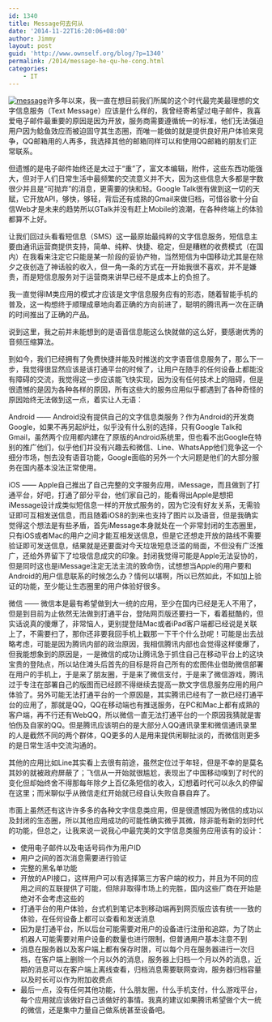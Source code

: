 ```yaml
---
id: 1340
title: Message何去何从
date: '2014-11-22T16:20:06+08:00'
author: Jimmy
layout: post
guid: 'http://www.ownself.org/blog/?p=1340'
permalink: /2014/message-he-qu-he-cong.html
categories:
    - IT
---
```


[![message](/wp-content/uploads/2014/11/message-150x150.png)](/wp-content/uploads/2014/11/message.png)许多年以来，我一直在想目前我们所属的这个时代最完美最理想的文字信息服务（Text Message）应该是什么样的，我曾经寄希望过电子邮件，我喜爱电子邮件最重要的原因是因为开放，服务商需要遵循统一的标准，他们无法强迫用户因为鲶鱼效应而被迫固守其生态圈，而唯一能做的就是提供良好用户体验来竞争，QQ邮箱用的人再多，我选择其他的邮箱同样可以和使用QQ邮箱的朋友们正常联系。

但遗憾的是电子邮件始终还是太过于“重”了，富文本编辑，附件，这些东西功能强大，但对于人们日常生活中最频繁的交流意义并不大，因为这些信息大多都是字数很少并且是“可抛弃”的消息，更需要的快和轻。Google Talk很有做到这一切的天赋，它开放API，够快，够轻，背后还有成熟的Gmail来做归档，可惜谷歌十分自信Web才是未来的趋势所以GTalk并没有赶上Mobile的浪潮，在各种终端上的体验都算不上好。

让我们回过头看看短信息（SMS）这一最原始最纯粹的文字信息服务，短信息主要由通讯运营商提供支持，简单、纯粹、快捷、稳定，但是糟糕的收费模式（在国内）在我看来注定它只能是某一阶段的妥协产物，当然短信为中国移动尤其是在除夕之夜创造了神话般的收入，但一角一条的方式在一开始我很不喜欢，并不是嫌贵，而是短信息服务对于运营商来讲早已经不是成本上的负担了。

我一直觉得IM类应用的模式才应该是文字信息服务应有的形态，随着智能手机的普及，这一构想终于顺理成章地向着正确的方向前进了，聪明的腾讯再一次在正确的时间推出了正确的产品。

说到这里，我之前并未能想到的是语音信息能这么快就做的这么好，要感谢优秀的音频压缩算法。

到如今，我们已经拥有了免费快捷并能及时推送的文字语音信息服务了，那么下一步，我觉得很显然应该是该打通平台的时候了，让用户在随手的任何设备上都能没有障碍的交流，我觉得这一步应该能飞快实现，因为没有任何技术上的阻碍，但是很遗憾的是因为各种各样的原因，所有这些大的服务应用似乎都遇到了各种奇怪的原因始终无法做到这一点，着实让人无语：

Android —— Android没有提供自己的文字信息类服务？作为Android的开发商Google，如果不再另起炉灶，似乎没有什么别的选择，只有Google Talk和Gmail，虽然两个应用都内建在了原版的Android系统里，但也看不出Google在特别的推广他们，似乎他们并没有兴趣去和微信、Line、WhatsApp他们竞争这一个细分市场，刨去没有语音功能，Google面临的另外一个大问题是他们的大部分服务在国内基本没法正常使用。

iOS —— Apple自己推出了自己完整的文字服务应用，iMessage，而且做到了打通平台，好吧，打通了部分平台，他们家自己的，能看得出Apple是想把iMessage设计成类似短信息一样的开放式服务的，因为它没有好友关系，无需验证即可互相发送信息，而且随着iOS8的到来也支持了图片以及语音，但是我确实觉得这个想法是有些矛盾，首先iMessage本身就处在一个非常封闭的生态圈里，只有iOS或者Mac的用户之间才能互相发送信息，但是它还想走开放的路线不需要验证即可发送信息，结果就是还要面对今天垃圾短息泛滥的局面，不但没有广泛推广，还给外界留下了垃圾信息成灾的印象。封闭我觉得可能是Apple无法妥协的，但是同时这也是iMessage注定无法主流的致命伤，试想想当Apple的用户要和Android的用户信息联系的时候怎么办？情何以堪啊，所以已然如此，不如加上验证的功能，至少能让生态圈里的用户体验好很多。

微信 —— 微信本是最有希望做到大一统的应用，至少在国内已经是无人不用了，但是到目前为止依然无法做到打通平台，登陆网页版还要扫一下，看着挺酷的，但实话说真的傻爆了，非常恼人，更别提登陆Mac或者iPad客户端都已经说是关联上了，不需要扫了，那你还非要我回手机上戳那一下干个什么劲呢！可能是出去战略考虑，可能是因为腾讯内部的政治原因，我相信腾讯内部也会觉得这样傻爆了，但我能想象到的原因是，一是微信的成功让腾讯急于抓住自己在移动平台上的这块宝贵的登陆点，所以站住滩头后首先的目标是将自己所有的宏图伟业借助微信部署在用户的手机上，于是来了朋友圈，于是来了微信支付，于是来了微信游戏，腾讯过于专注在部署自己的版图而已经顾不得继续去提高一款文字信息服务应用的用户体验了。另外可能无法打通平台的一个原因是，其实腾讯已经有了一款已经打通平台的应用了，那就是QQ，QQ在移动端也有推送服务，在PC和Mac上都有成熟的客户端，再不行还有WebQQ，所以微信一直无法打通平台的一个原因我猜就是害怕伤及自家的QQ。但是腾讯应该明白的是大部分人QQ通讯录里和微信通讯录里的人是截然不同的两个群体，QQ更多的人是用来提供闲聊扯淡的，而微信则更多的是日常生活中交流沟通的。

其他的应用比如Line其实看上去很有前途，虽然定位过于年轻，但是不幸的是莫名其妙的就被政府屏蔽了；飞信从一开始就很尴尬，表现出了中国移动嗅到了时代的变化但却始终舍不得那每年除夕上百亿条短信的收入，幻想着时代可以永久的停留在这里；而米聊似乎从微信走红开始就已经自认失败自暴自弃了。

市面上虽然还有这许许多多的各种文字信息类应用，但是很遗憾因为微信的成功以及封闭的生态圈，所以其他应用成功的可能性确实微乎其微，除非能有新的划时代的功能，但总之，让我来说一说我心中最完美的文字信息类服务应用该有的设计：

- 使用电子邮件以及电话号码作为用户ID
- 用户之间的首次消息需要进行验证
- 完整的黑名单功能
- 开放的API接口，这样用户可以有选择第三方客户端的权力，并且为不同的应用之间的互联提供了可能，但除非取得市场上的完胜，国内这些厂商在开始是绝对不会考虑这些的
- 打通平台的用户体验，台式机到笔记本到移动端再到网页版应该有统一一致的体验，在任何设备上都可以查看和发送消息
- 因为是打通平台，所以后台可能需要对用户的设备进行注册和追踪，为了防止机器人可能需要对用户设备的数量也进行限制，但普通用户基本注意不到
- 消息在服务器以及客户端上都有保存时限，可以每个月在服务器进行一次归档，在客户端上删除一个月以外的消息，服务器上归档一个月以外的消息，近期的消息可以在客户端上离线查看，归档消息需要联网查询，服务器归档容量以及时长可以作为附加收费点
- 最后一点，没有任何其他功能，什么朋友圈，什么手机支付，什么游戏平台，每个应用就应该做好自己该做好的事情。我真的建议如果腾讯希望做个大一统的微信，还是集中力量自己做系统甚至设备吧。
